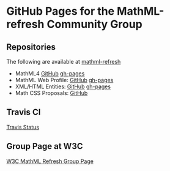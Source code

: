 # GitHub Pages for the MathML-refresh Community Group

## Repositories

The following are available at 
[mathml-refresh](https://github.com/mathml-refresh)

 * MathML4 [GitHub](https://github.com/mathml-refresh/mathml) [gh-pages](mathml)
 * MathML Web Profile: [GitHub](https://github.com/mathml-refresh/mathml-web-profile) [gh-pages](mathml-web-profile)
 * XML/HTML Entities: [GitHub](https://github.com/mathml-refresh/xml-entities) [gh-pages](xml-entities)
 * Math CSS Proposals: [GitHub](https://github.com/mathml-refresh/mathml-css-proposals)

## Travis CI

[Travis Status](https://travis-ci.org/mathml-refresh)


## Group Page at W3C

[W3C MathML Refresh Group Page](https://www.w3.org/community/mathml4/)
